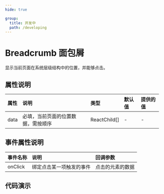 ```yaml
---
hide: true

group:
  title: 开发中
  path: /developing
---
```


# Breadcrumb 面包屑 <ImportCost name="Breadcrumb" />

显示当前页面在系统层级结构中的位置，并能够点击。

## 属性说明

| 属性 | 说明                               | 类型         | 默认值 | 提供的值 |
| :--- | :--------------------------------- | :----------- | :----- | :------- |
| data | 必填，当前页面的位置数据，需按顺序 | ReactChild[] | -      | -        |

## 事件属性说明

| 事件名称 | 说明                     | 回调参数         |
| :------- | :----------------------- | :--------------- |
| onClick  | 绑定点击某一项触发的事件 | 点击的元素的数据 |

## 代码演示

<code src="./demos/demo1/index.tsx" />
